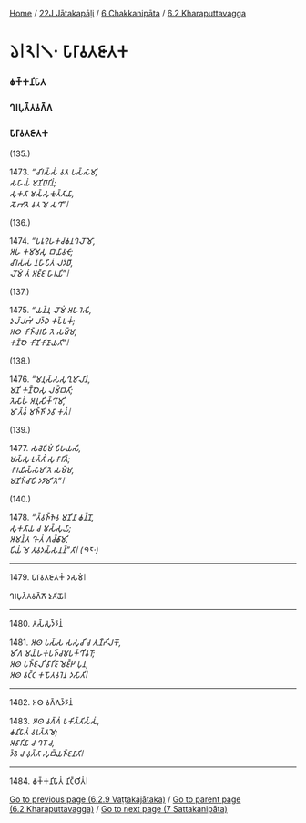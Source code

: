 
[Home](/) / [22J Jātakapāḷi](../../../22J.md) / [6 Chakkanipāta](../../6.md) / [6.2 Kharaputtavagga](../6.2.md)

# 𑁬𑁇𑁨𑁇𑁧𑁦 𑀧𑀸𑀭𑀸𑀯𑀢𑀚𑀸𑀢𑀓

### 𑀙𑀓𑁆𑀓𑀦𑀺𑀧𑀸𑀢

### 𑀔𑀭𑀧𑀼𑀢𑁆𑀢𑀯𑀕𑁆𑀕

### 𑀧𑀸𑀭𑀸𑀯𑀢𑀚𑀸𑀢𑀓

(135.)

1473\. _“𑀘𑀺𑀭𑀲𑁆𑀲𑀁 𑀯𑀢 𑀧𑀲𑁆𑀲𑀸𑀫𑀺,_  
_𑀲𑀳𑀸𑀬𑀁 𑀫𑀡𑀺𑀥𑀸𑀭𑀺𑀦𑀁;_  
_𑀲𑀼𑀓𑀢𑀸 𑀫𑀲𑁆𑀲𑀼𑀓𑀼𑀢𑁆𑀢𑀺𑀬𑀸,_  
_𑀲𑁄𑀪𑀢𑁂 𑀯𑀢 𑀫𑁂 𑀲𑀔𑀸”𑁇_  


(136.)

1474\. _“𑀧𑀭𑀽𑀍𑀳𑀓𑀘𑁆𑀙𑀦𑀔𑀮𑁄𑀫𑁄,_  
_𑀅𑀳𑀁 𑀓𑀫𑁆𑀫𑁂𑀲𑀼 𑀩𑁆𑀬𑀸𑀯𑀝𑁄;_  
_𑀘𑀺𑀭𑀲𑁆𑀲𑀁 𑀦𑁆𑀳𑀸𑀧𑀺𑀢𑀁 𑀮𑀤𑁆𑀥𑀸,_  
_𑀮𑁄𑀫𑀁 𑀢𑀁 𑀅𑀚𑁆𑀚 𑀳𑀸𑀭𑀬𑀺𑀁”𑁇_  


(137.)

1475\. _“𑀬𑀦𑁆𑀦𑀼 𑀮𑁄𑀫𑀁 𑀅𑀳𑀸𑀭𑁂𑀲𑀺,_  
_𑀤𑀼𑀮𑁆𑀮𑀪𑀁 𑀮𑀤𑁆𑀥 𑀓𑀧𑁆𑀧𑀓𑀁;_  
_𑀅𑀣 𑀓𑀺𑀜𑁆𑀘𑀭𑀳𑀺 𑀢𑁂 𑀲𑀫𑁆𑀫,_  
_𑀓𑀡𑁆𑀞𑁂 𑀓𑀺𑀡𑀺𑀓𑀺𑀡𑀸𑀬𑀢𑀺”𑁇_  


(138.)

1476\. _“𑀫𑀦𑀼𑀲𑁆𑀲𑀲𑀼𑀔𑀼𑀫𑀸𑀮𑀸𑀦𑀁,_  
_𑀫𑀡𑀺 𑀓𑀡𑁆𑀞𑁂𑀲𑀼 𑀮𑀫𑁆𑀩𑀢𑀺;_  
_𑀢𑁂𑀲𑀸𑀳𑀁 𑀅𑀦𑀼𑀲𑀺𑀓𑁆𑀔𑀸𑀫𑀺,_  
_𑀫𑀸 𑀢𑁆𑀯𑀁 𑀫𑀜𑁆𑀜𑀺 𑀤𑀯𑀸 𑀓𑀢𑀁𑁇_  


(139.)

1477\. _𑀲𑀘𑁂𑀧𑀺𑀫𑀁 𑀧𑀺𑀳𑀬𑀲𑀺,_  
_𑀫𑀲𑁆𑀲𑀼𑀓𑀼𑀢𑁆𑀢𑀺𑀁 𑀲𑀼𑀓𑀸𑀭𑀺𑀢𑀁;_  
_𑀓𑀸𑀭𑀬𑀺𑀲𑁆𑀲𑀸𑀫𑀺 𑀢𑁂 𑀲𑀫𑁆𑀫,_  
_𑀫𑀡𑀺𑀜𑁆𑀘𑀸𑀧𑀺 𑀤𑀤𑀸𑀫𑀺 𑀢𑁂”𑁇_  


(140.)

1478\. _“𑀢𑁆𑀯𑀜𑁆𑀜𑁂𑀯 𑀫𑀡𑀺𑀦𑀸 𑀙𑀦𑁆𑀦𑁄,_  
_𑀲𑀼𑀓𑀢𑀸𑀬 𑀘 𑀫𑀲𑁆𑀲𑀼𑀬𑀸;_  
_𑀆𑀫𑀦𑁆𑀢 𑀔𑁄 𑀢𑀁 𑀕𑀘𑁆𑀙𑀸𑀫𑀺,_  
_𑀧𑀺𑀬𑀁 𑀫𑁂 𑀢𑀯𑀤𑀲𑁆𑀲𑀦𑀦𑁆”𑀢𑀺𑁇 (𑁯𑁮𑁦)_  


---

1479\. 𑀧𑀸𑀭𑀸𑀯𑀢𑀚𑀸𑀢𑀓𑀁 𑀤𑀲𑀫𑀁𑁇

  
𑀔𑀭𑀧𑀼𑀢𑁆𑀢𑀯𑀕𑁆𑀕𑁄 𑀤𑀼𑀢𑀺𑀬𑁄𑁇



---

1480\. 𑀢𑀲𑁆𑀲𑀼𑀤𑁆𑀤𑀸𑀦𑀁



1481\. _𑀅𑀣 𑀧𑀲𑁆𑀲 𑀲𑀲𑀽𑀘𑀺 𑀘 𑀢𑀼𑀡𑁆𑀟𑀺𑀮𑀓𑁄,_  
_𑀫𑀺𑀕 𑀫𑀬𑁆𑀳𑀓𑀧𑀜𑁆𑀘𑀫𑀧𑀓𑁆𑀔𑀺𑀯𑀭𑁄;_  
_𑀅𑀣 𑀧𑀜𑁆𑀚𑀮𑀺 𑀯𑀸𑀭𑀺𑀚 𑀫𑁂𑀚𑁆𑀛 𑀧𑀼𑀦,_  
_𑀅𑀣 𑀯𑀝𑁆𑀝 𑀓𑀧𑁄𑀢𑀯𑀭𑁂𑀦 𑀤𑀲𑀸𑀢𑀺𑁇_  


---

1482\. 𑀅𑀣 𑀯𑀕𑁆𑀕𑀼𑀤𑁆𑀤𑀸𑀦𑀁



1483\. _𑀅𑀣 𑀯𑀕𑁆𑀕𑀁 𑀧𑀓𑀺𑀢𑁆𑀢𑀺𑀲𑁆𑀲𑀁,_  
_𑀙𑀦𑀺𑀧𑀸𑀢𑀁 𑀯𑀭𑀼𑀢𑁆𑀢𑀫𑁂;_  
_𑀅𑀯𑀸𑀭𑀺𑀬𑀸 𑀘 𑀔𑀭𑁄 𑀘,_  
_𑀤𑁆𑀯𑁂 𑀘 𑀯𑀼𑀢𑁆𑀢𑀸 𑀲𑀼𑀩𑁆𑀬𑀜𑁆𑀚𑀦𑀸𑀢𑀺𑁇_  


---

1484\. 𑀙𑀓𑁆𑀓𑀦𑀺𑀧𑀸𑀢𑀁 𑀦𑀺𑀝𑁆𑀞𑀺𑀢𑀁𑁇



[Go to previous page (6.2.9 Vaṭṭakajātaka)](6.2.9.md) / [Go to parent page (6.2 Kharaputtavagga)](../6.2.md) / [Go to next page (7 Sattakanipāta)](../../7.md)


